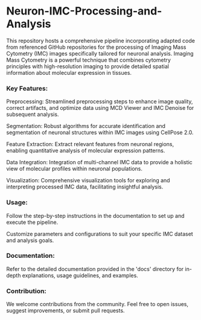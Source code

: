 # Neuron-IMC-Processing-and-Analysis

This repository hosts a comprehensive pipeline incorporating adapted code from referenced GitHub repositories  for the processing of Imaging Mass Cytometry (IMC) images specifically tailored for neuronal analysis. Imaging Mass Cytometry is a powerful technique that combines cytometry principles with high-resolution imaging to provide detailed spatial information about molecular expression in tissues.

### Key Features:

Preprocessing: Streamlined preprocessing steps to enhance image quality, correct artifacts, and optimize data using MCD Viewer and IMC Denoise for subsequent analysis.

Segmentation: Robust algorithms for accurate identification and segmentation of neuronal structures within IMC images using CellPose 2.0.

Feature Extraction: Extract relevant features from neuronal regions, enabling quantitative analysis of molecular expression patterns.

Data Integration: Integration of multi-channel IMC data to provide a holistic view of molecular profiles within neuronal populations.

Visualization: Comprehensive visualization tools for exploring and interpreting processed IMC data, facilitating insightful analysis.

### Usage:

Follow the step-by-step instructions in the documentation to set up and execute the pipeline.

Customize parameters and configurations to suit your specific IMC dataset and analysis goals.

### Documentation:

Refer to the detailed documentation provided in the 'docs' directory for in-depth explanations, usage guidelines, and examples.

### Contribution:

We welcome contributions from the community. Feel free to open issues, suggest improvements, or submit pull requests.

